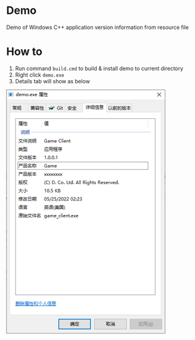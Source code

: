 # Demo
Demo of Windows C++ application version information from resource file

# How to
1. Run command `build.cmd` to build & install demo to current directory
2. Right click `demo.exe`
3. Details tab will show as below

![demo](./demo.png)
